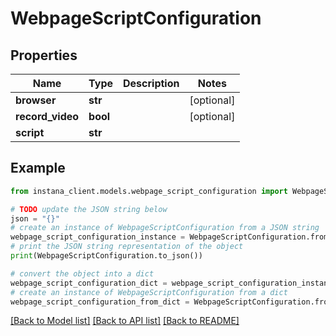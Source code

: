 # WebpageScriptConfiguration


## Properties

Name | Type | Description | Notes
------------ | ------------- | ------------- | -------------
**browser** | **str** |  | [optional] 
**record_video** | **bool** |  | [optional] 
**script** | **str** |  | 

## Example

```python
from instana_client.models.webpage_script_configuration import WebpageScriptConfiguration

# TODO update the JSON string below
json = "{}"
# create an instance of WebpageScriptConfiguration from a JSON string
webpage_script_configuration_instance = WebpageScriptConfiguration.from_json(json)
# print the JSON string representation of the object
print(WebpageScriptConfiguration.to_json())

# convert the object into a dict
webpage_script_configuration_dict = webpage_script_configuration_instance.to_dict()
# create an instance of WebpageScriptConfiguration from a dict
webpage_script_configuration_from_dict = WebpageScriptConfiguration.from_dict(webpage_script_configuration_dict)
```
[[Back to Model list]](../README.md#documentation-for-models) [[Back to API list]](../README.md#documentation-for-api-endpoints) [[Back to README]](../README.md)


